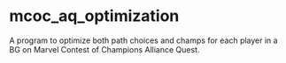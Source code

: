 # mcoc_aq_optimization
A program to optimize both path choices and champs for each player in a BG on Marvel Contest of Champions Alliance Quest.
